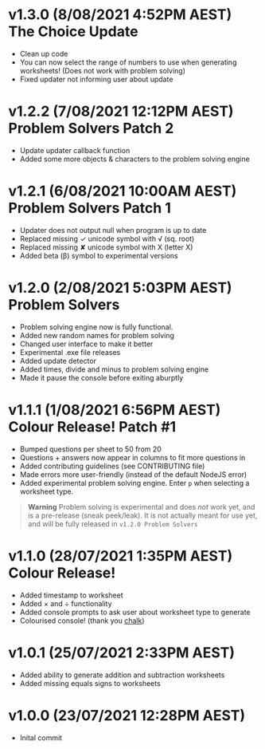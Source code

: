 <!-- @format -->
# v1.3.0 (8/08/2021 4:52PM AEST) The Choice Update
- Clean up code
- You can now select the range of numbers to use when generating worksheets! (Does not work with problem solving)
- Fixed updater not informing user about update
# v1.2.2 (7/08/2021 12:12PM AEST) Problem Solvers Patch 2
- Update updater callback function
- Added some more objects & characters to the problem solving engine
# v1.2.1 (6/08/2021 10:00AM AEST) Problem Solvers Patch 1
- Updater does not output null when program is up to date
- Replaced missing ✓ unicode symbol with √ (sq. root)
- Replaced missing ✘ unicode symbol with X (letter X)
- Added beta (β) symbol to experimental versions
# v1.2.0 (2/08/2021 5:03PM AEST) Problem Solvers
- Problem solving engine now is fully functional. 
- Added new random names for problem solving
- Changed user interface to make it better
- Experimental .exe file releases
- Added update detector
- Added times, divide and minus to problem solving engine
- Made it pause the console before exiting aburptly

# v1.1.1 (1/08/2021 6:56PM AEST) Colour Release! Patch #1
- Bumped questions per sheet to 50 from 20
- Questions + answers now appear in columns to fit more questions in
- Added contributing guidelines (see CONTRIBUTING file)
- Made errors more user-friendly (instead of the default NodeJS error)
- Added experimental problem solving engine. Enter `p` when selecting a worksheet type.
> **Warning** Problem solving is experimental and does *not* work yet, and is a pre-release (sneak peek/leak). 
> It is not actually meant for use yet, and will be fully released in `v1.2.0 Problem Solvers`
# v1.1.0 (28/07/2021 1:35PM AEST) Colour Release!

- Added timestamp to worksheet
- Added × and ÷ functionality
- Added console prompts to ask user about worksheet type to generate
- Colourised console! (thank you [chalk](https://www.npmjs.com/package/chalk))

# v1.0.1 (25/07/2021 2:33PM AEST)

- Added ability to generate addition and subtraction worksheets
- Added missing equals signs to worksheets

# v1.0.0 (23/07/2021 12:28PM AEST)

- Inital commit
